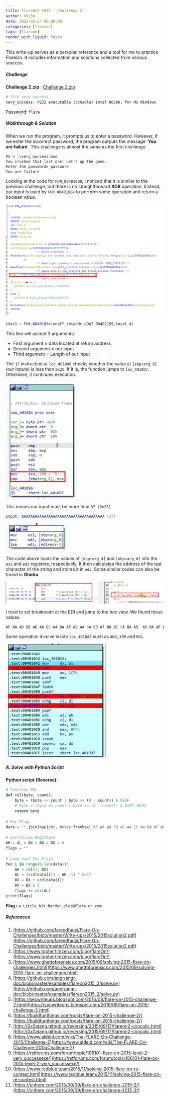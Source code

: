 ```yaml
---
title: FlareOn2 2015 - Challenge 2
author: H0j3n
date: 2023-02-27 00:00:00
categories: [flareon]
tags: [flareon]
render_with_liquid: false
---
```


This write-up serves as a personal reference and a tool for me to practice FlareOn. It includes information and solutions collected from various sources.

##### Challenge

**Challenge 2.zip** : [Challenge 2.zip](https://github.com/fareedfauzi/Flare-On-Challenges/raw/master/Challenges/2015/Challenge%202.zip)

```bash
# file very_success    
very_success: PE32 executable (console) Intel 80386, for MS Windows
```

Password: `flare`

##### Walkthrough & Solution

When we run the program, it prompts us to enter a password. However, if we enter the incorrect password, the program outputs the message '**You are failure**'. This challenge is almost the same as the first challenge.

```
PS > .\very_success.exe
You crushed that last one! Let's up the game.
Enter the password> password
You are failure
```

Looking at the code for `FUN_00401000`, I noticed that it is similar to the previous challenge, but there is no straightforward **XOR** operation. Instead, our input is used by `FUN_00401084` to perform some operation and return a boolean value.

![](https://raw.githubusercontent.com/H0j3n/H0j3n.github.io/master/assets/img/uploads/7_flareon02_2/flareon02_2_1.png)

```cs
iVar1 = FUN_00401084(unaff_retaddr,&DAT_00402159,local_4)
```

This line will accept 3 arguments:
- First argument = data located at return address
- Second argument = our input
- Third argument = Length of our input

The `jl` instruction at `loc_401096` checks whether the value at `[ebp+arg_8]` (our inputs) is less than `0x25`. If it is, the function jumps to `loc_4010D7`. Otherwise, it continues execution.

![](https://raw.githubusercontent.com/H0j3n/H0j3n.github.io/master/assets/img/uploads/7_flareon02_2/flareon02_2_2.png)

This means our input must be more than `37 (0x25)`

```cs
Input: AAAAAAAAAAAAAAAAAAAAAAAAAAAAAAAAAAAAA (37)
```

![](https://raw.githubusercontent.com/H0j3n/H0j3n.github.io/master/assets/img/uploads/7_flareon02_2/flareon02_2_3.png)

The code above loads the values of `[ebp+arg_4]` and `[ebp+arg_0]` into the `esi` and `edi` registers, respectively. It then calculates the address of the last character of the string and stores it in `edi`. Some similar codes can also be found in **Ghidra**.

![](https://raw.githubusercontent.com/H0j3n/H0j3n.github.io/master/assets/img/uploads/7_flareon02_2/flareon02_2_4.png)

I tried to set breakpoint at the EDI and jump to the hex view. We found these values.

```cs
AF AA AD EB AE AA EC A4 BA AF AE AA 8A C0 A7 B0 BC 9A BA A5  A5 BA AF B8 9D B8 F9 AE 9D AB B4 BC B6 B3 90 9A A8 
```

Some operation involve inside `loc_4010A2` such as `AND`, `XOR` and `ROL`.

![](https://raw.githubusercontent.com/H0j3n/H0j3n.github.io/master/assets/img/uploads/7_flareon02_2/flareon02_2_5.png)

##### A. Solve with Python Script

**Python script (Reverse):**

```python
# Function ROL
def rol(byte, count):
    byte = (byte << count | byte >> (8 - count)) & 0xFF
    # byte = (byte >> count | byte << (8 - count)) & 0xFF (ROR)
    return byte

# Enc Flags
data = "".join(map(chr, bytes.fromhex('AF AA AD EB AE AA EC A4 BA AF AE AA 8A C0 A7 B0 BC 9A BA A5 A5 BA AF B8 9D B8 F9 AE 9D AB B4 BC B6 B3 90 9A A8')))[::-1]

# Initialize Registers
AH = AL = AX = BX = DX = 0
flags = ""

# Loop each Enc Flags
for i in range(0,len(data)):
	AH = rol(1, DX)
	AL = (ord(data[i]) - AH -1) ^ 0xC7
	BX = BX + ord(data[i])
	DX = BX & 3
	flags += chr(AL)
print(flags)
```

**Flag :** `a_Little_b1t_harder_plez@flare-on.com`

##### References

1. [https://github.com/fareedfauzi/Flare-On-Challenges/blob/master/Write-ups/2015/2015solution2.pdf](https://github.com/fareedfauzi/Flare-On-Challenges/blob/master/Write-ups/2015/2015solution2.pdf)
2. [https://www.tophertimzen.com/blog/flareOn/](https://www.tophertimzen.com/blog/flareOn/)
3. [https://www.ghettoforensics.com/2015/09/solving-2015-flare-on-challenges.html](https://www.ghettoforensics.com/2015/09/solving-2015-flare-on-challenges.html)
4. [https://github.com/angr/angr-doc/blob/master/examples/flareon2015_2/solve.py](https://github.com/angr/angr-doc/blob/master/examples/flareon2015_2/solve.py)
5. [https://secwriteups.blogspot.com/2016/08/flare-on-2015-challenge-2.html](https://secwriteups.blogspot.com/2016/08/flare-on-2015-challenge-2.html)
6. [https://buildfunthings.com/posts/flare-on-2015-challenge-2/](https://buildfunthings.com/posts/flare-on-2015-challenge-2/)
7. [http://0x0atang.github.io/reversing/2015/09/17/flareon2-concolic.html](http://0x0atang.github.io/reversing/2015/09/17/flareon2-concolic.html)
8. [https://www.aldeid.com/wiki/The-FLARE-On-Challenge-2015/Challenge-2](https://www.aldeid.com/wiki/The-FLARE-On-Challenge-2015/Challenge-2)
9. [https://rstforums.com/forum/topic/106101-flare-on-2015-level-2-very_successexe/](https://rstforums.com/forum/topic/106101-flare-on-2015-level-2-very_successexe/)
10. [https://www.redblue.team/2015/11/solving-2015-flare-on-re-contest.html](https://www.redblue.team/2015/11/solving-2015-flare-on-re-contest.html)
11. [https://unhere.com/2015/09/09/flare-on-challenge-2015-2/](https://unhere.com/2015/09/09/flare-on-challenge-2015-2/)